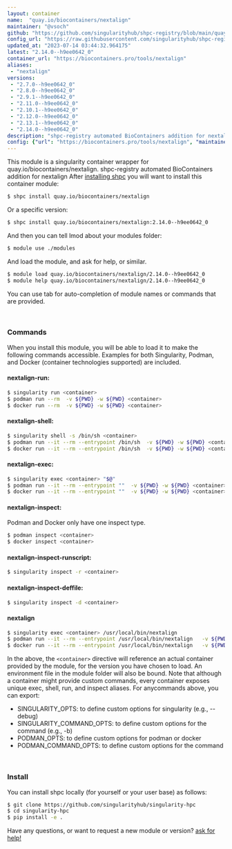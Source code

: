 ```yaml
---
layout: container
name:  "quay.io/biocontainers/nextalign"
maintainer: "@vsoch"
github: "https://github.com/singularityhub/shpc-registry/blob/main/quay.io/biocontainers/nextalign/container.yaml"
config_url: "https://raw.githubusercontent.com/singularityhub/shpc-registry/main/quay.io/biocontainers/nextalign/container.yaml"
updated_at: "2023-07-14 03:44:32.964175"
latest: "2.14.0--h9ee0642_0"
container_url: "https://biocontainers.pro/tools/nextalign"
aliases:
 - "nextalign"
versions:
 - "2.7.0--h9ee0642_0"
 - "2.8.0--h9ee0642_0"
 - "2.9.1--h9ee0642_0"
 - "2.11.0--h9ee0642_0"
 - "2.10.1--h9ee0642_0"
 - "2.12.0--h9ee0642_0"
 - "2.13.1--h9ee0642_0"
 - "2.14.0--h9ee0642_0"
description: "shpc-registry automated BioContainers addition for nextalign"
config: {"url": "https://biocontainers.pro/tools/nextalign", "maintainer": "@vsoch", "description": "shpc-registry automated BioContainers addition for nextalign", "latest": {"2.14.0--h9ee0642_0": "sha256:40467cb10d963f6755bb193046d13a804f3df22d8a86f47160f6131b6d7888ff"}, "tags": {"2.7.0--h9ee0642_0": "sha256:d7d53b9e97bf7b17d8c3d2e6b6ec964a992be6d00dc54ff67614f0d1fe9b7c4e", "2.8.0--h9ee0642_0": "sha256:1e1f96e33a05809cae185848a27fcc8f0691c32c34973eefa90af331df5d2ebd", "2.9.1--h9ee0642_0": "sha256:970d59f928126656a383e99d13164f4d36fd73d2dd85964e3ecc08bfae6a36fa", "2.11.0--h9ee0642_0": "sha256:2042ceb972ee07e85da96a11d3d2c5162631104ac4b7a9fd0486bfcd12ab9b1c", "2.10.1--h9ee0642_0": "sha256:d91f1360cd0fc7d21e90fd416a84a4f838d5d9db82f2098fd4efe7242c48664a", "2.12.0--h9ee0642_0": "sha256:fa520e2eb0bcb37101df4cc00b59dc6b00f496dfdcce777256aa1a749f89b655", "2.13.1--h9ee0642_0": "sha256:5d549a7d3d6554e763f1598034b9f6a7cc5c59dff0d7f9c83223fcc57b520bd0", "2.14.0--h9ee0642_0": "sha256:40467cb10d963f6755bb193046d13a804f3df22d8a86f47160f6131b6d7888ff"}, "docker": "quay.io/biocontainers/nextalign", "aliases": {"nextalign": "/usr/local/bin/nextalign"}}
---
```


This module is a singularity container wrapper for quay.io/biocontainers/nextalign.
shpc-registry automated BioContainers addition for nextalign
After [installing shpc](#install) you will want to install this container module:


```bash
$ shpc install quay.io/biocontainers/nextalign
```

Or a specific version:

```bash
$ shpc install quay.io/biocontainers/nextalign:2.14.0--h9ee0642_0
```

And then you can tell lmod about your modules folder:

```bash
$ module use ./modules
```

And load the module, and ask for help, or similar.

```bash
$ module load quay.io/biocontainers/nextalign/2.14.0--h9ee0642_0
$ module help quay.io/biocontainers/nextalign/2.14.0--h9ee0642_0
```

You can use tab for auto-completion of module names or commands that are provided.

<br>

### Commands

When you install this module, you will be able to load it to make the following commands accessible.
Examples for both Singularity, Podman, and Docker (container technologies supported) are included.

#### nextalign-run:

```bash
$ singularity run <container>
$ podman run --rm  -v ${PWD} -w ${PWD} <container>
$ docker run --rm  -v ${PWD} -w ${PWD} <container>
```

#### nextalign-shell:

```bash
$ singularity shell -s /bin/sh <container>
$ podman run --it --rm --entrypoint /bin/sh  -v ${PWD} -w ${PWD} <container>
$ docker run --it --rm --entrypoint /bin/sh  -v ${PWD} -w ${PWD} <container>
```

#### nextalign-exec:

```bash
$ singularity exec <container> "$@"
$ podman run --it --rm --entrypoint ""  -v ${PWD} -w ${PWD} <container> "$@"
$ docker run --it --rm --entrypoint ""  -v ${PWD} -w ${PWD} <container> "$@"
```

#### nextalign-inspect:

Podman and Docker only have one inspect type.

```bash
$ podman inspect <container>
$ docker inspect <container>
```

#### nextalign-inspect-runscript:

```bash
$ singularity inspect -r <container>
```

#### nextalign-inspect-deffile:

```bash
$ singularity inspect -d <container>
```


#### nextalign

```bash
$ singularity exec <container> /usr/local/bin/nextalign
$ podman run --it --rm --entrypoint /usr/local/bin/nextalign   -v ${PWD} -w ${PWD} <container> -c " $@"
$ docker run --it --rm --entrypoint /usr/local/bin/nextalign   -v ${PWD} -w ${PWD} <container> -c " $@"
```



In the above, the `<container>` directive will reference an actual container provided
by the module, for the version you have chosen to load. An environment file in the
module folder will also be bound. Note that although a container
might provide custom commands, every container exposes unique exec, shell, run, and
inspect aliases. For anycommands above, you can export:

 - SINGULARITY_OPTS: to define custom options for singularity (e.g., --debug)
 - SINGULARITY_COMMAND_OPTS: to define custom options for the command (e.g., -b)
 - PODMAN_OPTS: to define custom options for podman or docker
 - PODMAN_COMMAND_OPTS: to define custom options for the command

<br>

### Install

You can install shpc locally (for yourself or your user base) as follows:

```bash
$ git clone https://github.com/singularityhub/singularity-hpc
$ cd singularity-hpc
$ pip install -e .
```

Have any questions, or want to request a new module or version? [ask for help!](https://github.com/singularityhub/singularity-hpc/issues)